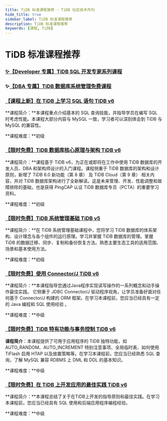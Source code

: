 ```yaml
---
title: TiDB 标准课程推荐 - TiDB 社区技术月刊
hide_title: true
sidebar_label: TiDB 标准课程推荐
description: TiDB 标准课程推荐
keywords: [课程, TiDB]
---
```


# TiDB 标准课程推荐

### **[✨【Developer 专属】TiDB SQL 开发专家系列课程](https://pingcap.com/zh/courses-catalog/back-end-developer/?utm_source=community_weekly)**

### ✨**[【DBA 专属】TiDB 数据库系统管理免费课程](https://pingcap.com/zh/courses-catalog/dba/?utm_source=community_weekly)**

### [【课程上新】在 TiDB 上学习 SQL 语句 TiDB v6](https://learn.pingcap.com/learner/course/1050001)

**课程简介：**本课程重点介绍基本的 SQL 查询技能，并指导学员在编写 SQL 时考虑性能。本课程大部分内容与 MySQL 一致，学习者可以深刻体会到 TiDB 与 MySQL 的兼容性。

**课程难度：**初级

### [【限时免费】TiDB 数据库核心原理与架构 TiDB v6 ](https://learn.pingcap.com/learner/course/960001?utm_source=community-monthly)

**课程简介：**课程基于 TiDB v6，为正在或即将在工作中使用 TiDB 数据库的开发人员、DBA 和架构师设计的入门课程。课程侧重于 TiDB 数据库的架构和设计原则，新增了 TiDB 6.0 新功能（第 8 章） 及 TiDB Cloud（第 9 章） 相关内容，并对 TiDB 数据库架构进行了全新解读。这是未来管理、开发、性能调整和故障排除的基础，也是获得 PingCAP 认证 TiDB 数据库专员（PCTA）的重要学习资料。

**课程难度：**初级

### [【限时免费】TiDB 系统管理基础 TiDB v5](https://learn.pingcap.com/learner/course/30002)

**课程简介：**在 TiDB 系统管理基础课程中，您将学习 TiDB 数据库的体系架构、设计理念与各个组件的运行原理。学习并掌握 TiDB 数据库的管理。掌握 TiDB 的数据迁移、同步、复制和备份恢复方法。熟悉主要生态工具的适用范围、场景和基本使用方法。

**课程难度：**初级


### [【限时免费】使用 Connector/J TiDB v6](https://learn.pingcap.com/learner/course/840002?utm_source=community-monthly)

**课程简介：**本课程指导您通过Java程序实现读写操作的一系列概念和动手操作最佳实践。 它侧重于 JDBC Connector/J 驱动程序视角，让学员准备好面对任何基于 Connector/J 构建的 ORM 框架。在学习本课程前，您应当已经具有一定的 Java 编程和 SQL 使用经验 。 

**课程难度：**中级


### [【限时免费】TiDB 特有功能与事务控制 TiDB v6](https://learn.pingcap.com/learner/course/750002?utm_source=community-monthly)

**课程简介**：本课程提供了可用于应用程序的 TiDB 独特功能，如 AUTO_RANDOM、AUTO_INCREMENT 特别注意事项、全局临时表、如何使用 TiFlash 启用 HTAP 以及放置策略等。在学习本课程前，您应当已经熟悉 SQL 查询，了解 MySQL 兼容 RDBMS 上 DML 和 DDL 的基本知识。

**课程难度：**中级

### [【限时免费】在 TiDB 上开发应用的最佳实践 TiDB v6](https://learn.pingcap.com/learner/course/780002?utm_source=community-monthly)

**课程简介：**本课程总结了关于在TiDB上开发的指导原则和最佳实践。在学习本课程前，您应当已经具有 SQL 使用和后端应用程序编程经验。

**课程难度：**中级
